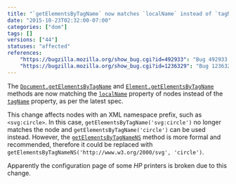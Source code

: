 ```yaml
---
title: "`getElementsByTagName` now matches `localName` instead of `tagName`"
date: "2015-10-23T02:32:00-07:00"
categories: ["dom"]
tags: []
versions: ["44"]
statuses: "affected"
references:
    "https://bugzilla.mozilla.org/show_bug.cgi?id=492933": "Bug 492933 - getElementsByTagName should match on localName not tagName (for interop)"
    "https://bugzilla.mozilla.org/show_bug.cgi?id=1236329": "Bug 1236329 - Error on HP Deskjet 2540 printer configuration page"
---
```

The [`Document.getElementsByTagName`](https://developer.mozilla.org/en-US/docs/Web/API/document/getElementsByTagName) and [`Element.getElementsByTagName`](https://developer.mozilla.org/en-US/docs/Web/API/Element/getElementsByTagName) methods are now matching the [`localName`](https://developer.mozilla.org/en-US/docs/Web/API/Node/localName) property of nodes instead of the [`tagName`](https://developer.mozilla.org/en-US/docs/Web/API/Element/tagName) property, as per the latest spec.

This change affects nodes with an XML namespace prefix, such as `<svg:circle>`. In this case, `getElementsByTagName('svg:circle')` no longer matches the node and  `getElementsByTagName('circle')` can be used instead. However, the [`getElementsByTagNameNS`](https://developer.mozilla.org/en-US/docs/Web/API/Document/getElementsByTagNameNS) method is more formal and recommended, therefore it could be replaced with `getElementsByTagNameNS('http://www.w3.org/2000/svg', 'circle')`.

Apparently the configuration page of some *HP* printers is broken due to this change.
